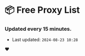 # :package: Free Proxy List
### Updated every 15 minutes.

- Last updated: `2024-08-23 10:28`

:heart:
